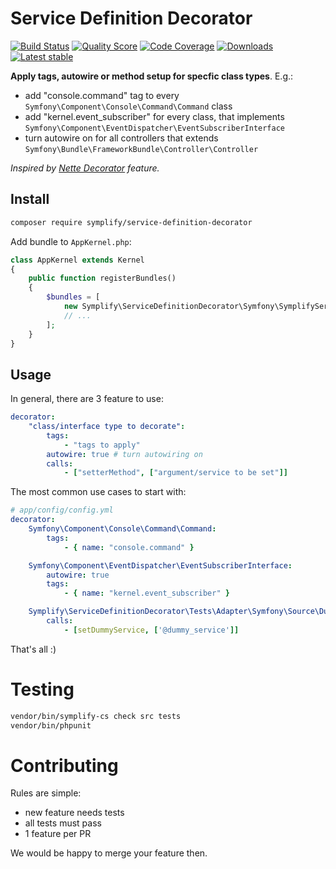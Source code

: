 # Service Definition Decorator

[![Build Status](https://img.shields.io/travis/Symplify/ServiceDefinitionDecorator.svg?style=flat-square)](https://travis-ci.org/Symplify/ServiceDefinitionDecorator)
[![Quality Score](https://img.shields.io/scrutinizer/g/Symplify/ServiceDefinitionDecorator.svg?style=flat-square)](https://scrutinizer-ci.com/g/Symplify/ServiceDefinitionDecorator)
[![Code Coverage](https://img.shields.io/scrutinizer/coverage/g/Symplify/ServiceDefinitionDecorator.svg?style=flat-square)](https://scrutinizer-ci.com/g/Symplify/ServiceDefinitionDecorator)
[![Downloads](https://img.shields.io/packagist/dt/symplify/service-definition-decorator.svg?style=flat-square)](https://packagist.org/packages/symplify/service-definition-decorator)
[![Latest stable](https://img.shields.io/packagist/v/symplify/service-definition-decorator.svg?style=flat-square)](https://packagist.org/packages/symplify/service-definition-decorator)


**Apply tags, autowire or method setup for specfic class types**. E.g.:
 
- add "console.command" tag to every `Symfony\Component\Console\Command\Command` class
- add "kernel.event_subscriber" for every class, that implements `Symfony\Component\EventDispatcher\EventSubscriberInterface` 
- turn autowire on for all controllers that extends `Symfony\Bundle\FrameworkBundle\Controller\Controller`  


*Inspired by [Nette Decorator](http://www.tomasvotruba.cz/blog/2016/12/24/how-to-avoid-inject-thanks-to-decorator-feature-in-nette/) feature.*


## Install

```bash
composer require symplify/service-definition-decorator
```

Add bundle to `AppKernel.php`:

```php
class AppKernel extends Kernel
{
    public function registerBundles()
    {
        $bundles = [
            new Symplify\ServiceDefinitionDecorator\Symfony\SymplifyServiceDefinitionDecorator(),
            // ...
        ];
    }
}
```


## Usage

In general, there are 3 feature to use:

```yml
decorator:
    "class/interface type to decorate":
        tags:
            - "tags to apply"
        autowire: true # turn autowiring on
        calls:
            - ["setterMethod", ["argument/service to be set"]] 
```

The most common use cases to start with:

```yml
# app/config/config.yml
decorator:
    Symfony\Component\Console\Command\Command:
        tags:
            - { name: "console.command" }

    Symfony\Component\EventDispatcher\EventSubscriberInterface:
        autowire: true
        tags:
            - { name: "kernel.event_subscriber" }

    Symplify\ServiceDefinitionDecorator\Tests\Adapter\Symfony\Source\DummyServiceAwareInterface:
        calls:
            - [setDummyService, ['@dummy_service']]
```

That's all :)


# Testing

```bash
vendor/bin/symplify-cs check src tests
vendor/bin/phpunit
```


# Contributing

Rules are simple:

- new feature needs tests
- all tests must pass
- 1 feature per PR

We would be happy to merge your feature then.

